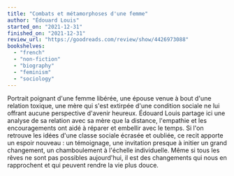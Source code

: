 ```yaml
---
title: "Combats et métamorphoses d'une femme"
author: "Édouard Louis"
started_on: "2021-12-31"
finished_on: "2021-12-31"
review_url: "https://goodreads.com/review/show/4426973088"
bookshelves:
  - "french"
  - "non-fiction"
  - "biography"
  - "feminism"
  - "sociology"
---
```


Portrait poignant d'une femme libérée, une épouse venue à bout d'une relation toxique, une mère qui
s'est extirpée d'une condition sociale ne lui offrant aucune perspective d'avenir heureux. Édouard
Louis partage ici une analyse de sa relation avec sa mère que la distance, l'empathie et les
encouragements ont aidé à réparer et embellir avec le temps. Si l'on retrouve les idées d'une classe
sociale écrasée et oubliée, ce recit apporte un espoir nouveau : un témoignage, une invitation
presque à initier un grand changement, un chamboulement à l'échelle individuelle. Même si tous les
rêves ne sont pas possibles aujourd'hui, il est des changements qui nous en rapprochent et qui
peuvent rendre la vie plus douce.
